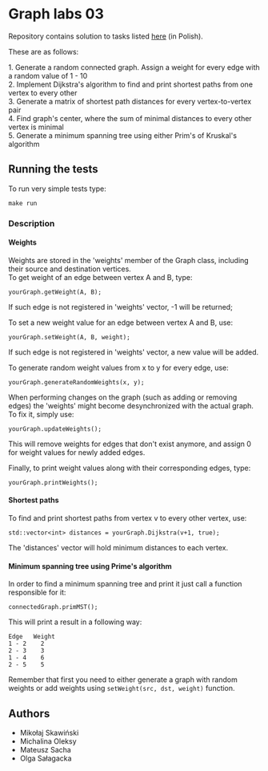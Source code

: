 # Graph labs 03

Repository contains solution to tasks listed [here](http://home.agh.edu.pl/~ewach/grafy/Zestaw_3.pdf) (in Polish).
<p>
These are as follows:
<p>
1. Generate a random connected graph. Assign a weight for every edge with a random value of 1 - 10 <br />
2. Implement Dijkstra's algorithm to find and print shortest paths from one vertex to every other <br />
3. Generate a matrix of shortest path distances for every vertex-to-vertex pair <br />
4. Find graph's center, where the sum of minimal distances to every other vertex is minimal <br />
5. Generate a minimum spanning tree using either Prim's of Kruskal's algorithm <br />


## Running the tests

To run very simple tests type:

```
make run
```

### Description

#### Weights

Weights are stored in the 'weights' member of the Graph class, including their source and destination vertices. <br />
To get weight of an edge between vertex A and B, type:
```
yourGraph.getWeight(A, B);
```
If such edge is not registered in 'weights' vector, -1 will be returned;

To set a new weight value for an edge between vertex A and B, use:

```
yourGraph.setWeight(A, B, weight);
```
If such edge is not registered in 'weights' vector, a new value will be added.

To generate random weight values from x to y for every edge, use:
```
yourGraph.generateRandomWeights(x, y);
```
When performing changes on the graph (such as adding or removing edges) the 'weights' might become desynchronized with the actual graph. To fix it, simply use:
```
yourGraph.updateWeights();
```
This will remove weights for edges that don't exist anymore, and assign 0 for weight values for newly added edges.

Finally, to print weight values along with their corresponding edges, type:
```
yourGraph.printWeights();
```


#### Shortest paths

To find and print shortest paths from vertex v to every other vertex, use:

```
std::vector<int> distances = yourGraph.Dijkstra(v+1, true);
```
The 'distances' vector will hold minimum distances to each vertex.


#### Minimum spanning tree using Prime's algorithm

In order to find a minimum spanning tree and print it just call a function responsible for it:

```
connectedGraph.primMST();
```

This will print a result in a following way:

```
Edge   Weight
1 - 2    2 
2 - 3    3 
1 - 4    6 
2 - 5    5 
```

Remember that first you need to either generate a graph with random weights or add weights using `setWeight(src, dst, weight)` function.

## Authors

* Mikołaj Skawiński
* Michalina Oleksy
* Mateusz Sacha
* Olga Sałagacka

